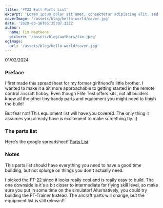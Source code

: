 ```yaml
---
title: 'FT22 Full Parts List'
excerpt: 'Lorem ipsum dolor sit amet, consectetur adipiscing elit, sed do eiusmod tempor incididunt ut labore et dolore magna aliqua. Praesent elementum facilisis leo vel fringilla est ullamcorper eget. At imperdiet dui accumsan sit amet nulla facilities morbi tempus.'
coverImage: '/assets/blog/hello-world/cover.jpg'
date: '2020-03-16T05:35:07.322Z'
author:
  name: Tim Neutkens
  picture: '/assets/blog/authors/tim.jpeg'
ogImage:
  url: '/assets/blog/hello-world/cover.jpg'
---
```


01/03/2024

### Preface

I first made this spreadsheet for my former girlfriend's little brother. I wanted to make it a bit more approachable to getting started in the remote control aircraft hobby. Even though Flite Test offers kits, not all builders know all the other tiny handy parts and equipment you might need to finish the build!

But fear not! This equipment list will have you covered. The only thing it assumes you already have is excitement to make something fly. :)

### The parts list

Here's the google spreadsheet!
[Parts List](https://docs.google.com/spreadsheets/d/1HK5o0XiM_ifYRgSUJMFvF0cS4mMQaqVS7NeP3hS6O74/edit?usp=sharing)

### Notes

This parts list should have everything you need to have a good time building, but not splurge on things you don't actually need.

I picked the FT-22 since it looks really cool and is really easy to build. The one downside is it's a bit closer to intermediate for flying skill level, so make sure you put in some time on the simulator!
Alternatively, you could try building the FT-Trainer Instead. The aircraft parts will change, but the equipment list is still relevant!